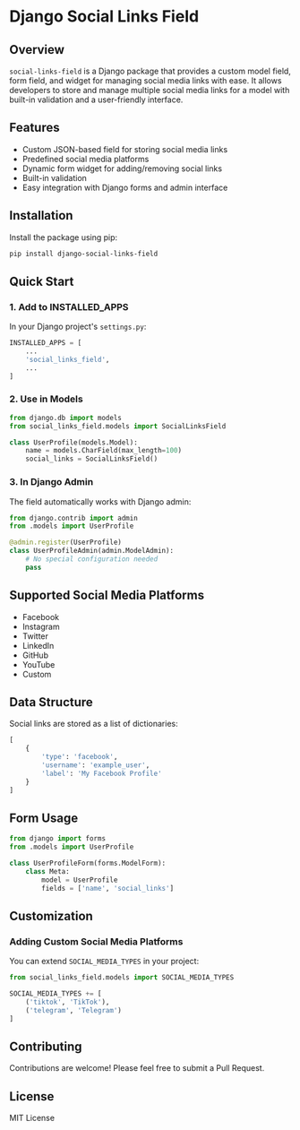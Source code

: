 # Django Social Links Field

## Overview

`social-links-field` is a Django package that provides a custom model field, form field, and widget for managing social media links with ease. It allows developers to store and manage multiple social media links for a model with built-in validation and a user-friendly interface.

## Features

- Custom JSON-based field for storing social media links
- Predefined social media platforms
- Dynamic form widget for adding/removing social links
- Built-in validation
- Easy integration with Django forms and admin interface



## Installation

Install the package using pip:

```bash
pip install django-social-links-field
```


## Quick Start

### 1. Add to INSTALLED_APPS

In your Django project's `settings.py`:

```python
INSTALLED_APPS = [
    ...
    'social_links_field',
    ...
]
```

### 2. Use in Models

```python
from django.db import models
from social_links_field.models import SocialLinksField

class UserProfile(models.Model):
    name = models.CharField(max_length=100)
    social_links = SocialLinksField()
```

### 3. In Django Admin

The field automatically works with Django admin:

```python
from django.contrib import admin
from .models import UserProfile

@admin.register(UserProfile)
class UserProfileAdmin(admin.ModelAdmin):
    # No special configuration needed
    pass
```

## Supported Social Media Platforms

- Facebook
- Instagram
- Twitter
- LinkedIn
- GitHub
- YouTube
- Custom



## Data Structure

Social links are stored as a list of dictionaries:

```python
[
    {
        'type': 'facebook', 
        'username': 'example_user', 
        'label': 'My Facebook Profile'
    }
]
```

## Form Usage

```python
from django import forms
from .models import UserProfile

class UserProfileForm(forms.ModelForm):
    class Meta:
        model = UserProfile
        fields = ['name', 'social_links']
```

## Customization

### Adding Custom Social Media Platforms

You can extend `SOCIAL_MEDIA_TYPES` in your project:

```python
from social_links_field.models import SOCIAL_MEDIA_TYPES

SOCIAL_MEDIA_TYPES += [
    ('tiktok', 'TikTok'),
    ('telegram', 'Telegram')
]
```

## Contributing

Contributions are welcome! Please feel free to submit a Pull Request.

## License

MIT License